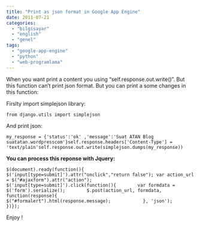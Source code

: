```yaml
---
title: "Print as json format in Google App Engine"
date: 2011-07-21
categories: 
  - "bilgisayar"
  - "english"
  - "genel"
tags: 
  - "google-app-engine"
  - "python"
  - "web-programlama"
---
```


When you want print a content you using “self.response.out.write()”. But this function can’t print json format. But you can print a some changes in this function:  
  
Firslty import simplejson library:  

```
from django.utils import simplejson
```

  
And print json:  

```
my_response = {'status':'ok' ,'message':'Suat ATAN Blog suatatan.wordpresscom'}self.response.headers['Content-Type'] = 'text/plain'self.response.out.write(simplejson.dumps(my_response))
```

  
**You can process this reponse with Jquery:**  

```
$(document).ready(function(){	$('input[type=submit]').attr("onclick","return false");	var action_url = $("#ajaxform").attr("action");    $('input[type=submit]').click(function(){    	var formdata = $('form').serialize();        $.post(action_url, formdata,            function(response){				$("#formalert").html(response.message);            }, 'json');    })});
```

  
Enjoy !
